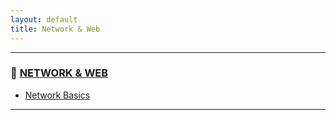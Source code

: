 ```yaml
---
layout: default
title: Network & Web
---
```








---

### 🔗 [NETWORK & WEB](/study/network-and-web/)

- [Network Basics](/study/network-and-web/network-basics)

---
